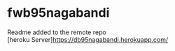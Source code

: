 # fwb95nagabandi
Readme added to the remote repo<br>
[heroku Server]https://db95nagabandi.herokuapp.com/
